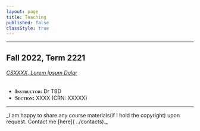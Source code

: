 ```yaml
---
layout: page
title: Teaching
published: false
classStyle: true
---
```

<style>
    strong{font-variant: small-caps;font-family: "Computer Modern Serif", serif;}
</style>
<hr />


## Fall 2022, Term 2221
###### [CSXXXX, Lorem Ipsum Dolar](https://pitt.edu/~shk148)
+ **Instructor:** Dr TBD
+ **Section:** XXXX (CRN: XXXXX)


<hr />
_I am happy to share any course materials(if  I hold the copyright) upon request. Contact me [here]( ../contacts)._